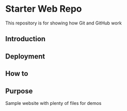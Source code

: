 # Starter Web Repo

This repository is for showing how Git and GitHub work

## Introduction

## Deployment

## How to

## Purpose

Sample website with plenty of files for demos